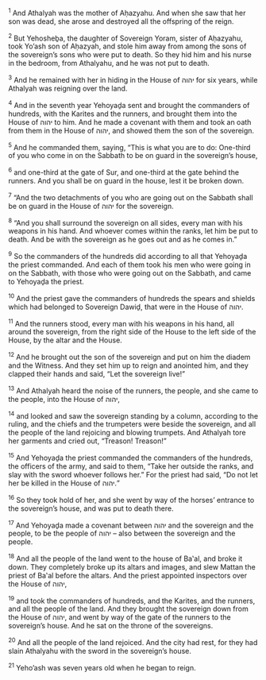 <sup>1</sup> And Athalyah was the mother of Aḥazyahu. And when she saw that her son was dead, she arose and destroyed all the offspring of the reign.

<sup>2</sup> But Yehosheḇa, the daughter of Sovereign Yoram, sister of Aḥazyahu, took Yo’ash son of Aḥazyah, and stole him away from among the sons of the sovereign’s sons who were put to death. So they hid him and his nurse in the bedroom, from Athalyahu, and he was not put to death.

<sup>3</sup> And he remained with her in hiding in the House of יהוה for six years, while Athalyah was reigning over the land.

<sup>4</sup> And in the seventh year Yehoyaḏa sent and brought the commanders of hundreds, with the Karites and the runners, and brought them into the House of יהוה to him. And he made a covenant with them and took an oath from them in the House of יהוה, and showed them the son of the sovereign.

<sup>5</sup> And he commanded them, saying, “This is what you are to do: One-third of you who come in on the Sabbath to be on guard in the sovereign’s house,

<sup>6</sup> and one-third at the gate of Sur, and one-third at the gate behind the runners. And you shall be on guard in the house, lest it be broken down.

<sup>7</sup> “And the two detachments of you who are going out on the Sabbath shall be on guard in the House of יהוה for the sovereign.

<sup>8</sup> “And you shall surround the sovereign on all sides, every man with his weapons in his hand. And whoever comes within the ranks, let him be put to death. And be with the sovereign as he goes out and as he comes in.”

<sup>9</sup> So the commanders of the hundreds did according to all that Yehoyaḏa the priest commanded. And each of them took his men who were going in on the Sabbath, with those who were going out on the Sabbath, and came to Yehoyaḏa the priest.

<sup>10</sup> And the priest gave the commanders of hundreds the spears and shields which had belonged to Sovereign Dawiḏ, that were in the House of יהוה.

<sup>11</sup> And the runners stood, every man with his weapons in his hand, all around the sovereign, from the right side of the House to the left side of the House, by the altar and the House.

<sup>12</sup> And he brought out the son of the sovereign and put on him the diadem and the Witness. And they set him up to reign and anointed him, and they clapped their hands and said, “Let the sovereign live!”

<sup>13</sup> And Athalyah heard the noise of the runners, the people, and she came to the people, into the House of יהוה,

<sup>14</sup> and looked and saw the sovereign standing by a column, according to the ruling, and the chiefs and the trumpeters were beside the sovereign, and all the people of the land rejoicing and blowing trumpets. And Athalyah tore her garments and cried out, “Treason! Treason!”

<sup>15</sup> And Yehoyaḏa the priest commanded the commanders of the hundreds, the officers of the army, and said to them, “Take her outside the ranks, and slay with the sword whoever follows her.” For the priest had said, “Do not let her be killed in the House of יהוה.”

<sup>16</sup> So they took hold of her, and she went by way of the horses’ entrance to the sovereign’s house, and was put to death there.

<sup>17</sup> And Yehoyaḏa made a covenant between יהוה and the sovereign and the people, to be the people of יהוה – also between the sovereign and the people.

<sup>18</sup> And all the people of the land went to the house of Ba‛al, and broke it down. They completely broke up its altars and images, and slew Mattan the priest of Ba‛al before the altars. And the priest appointed inspectors over the House of יהוה,

<sup>19</sup> and took the commanders of hundreds, and the Karites, and the runners, and all the people of the land. And they brought the sovereign down from the House of יהוה, and went by way of the gate of the runners to the sovereign’s house. And he sat on the throne of the sovereigns.

<sup>20</sup> And all the people of the land rejoiced. And the city had rest, for they had slain Athalyahu with the sword in the sovereign’s house.

<sup>21</sup> Yeho’ash was seven years old when he began to reign.

